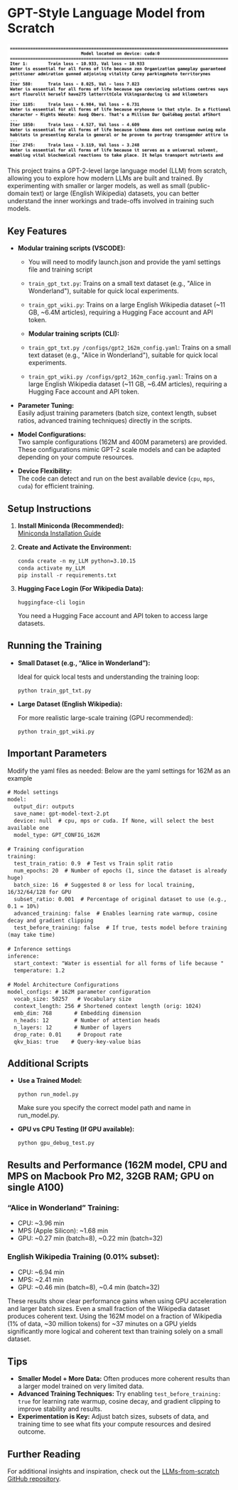 # GPT-Style Language Model from Scratch

![Model Training Output](output.webp)

</div>
 This project trains a GPT-2-level large language model (LLM) from scratch, allowing you to explore how modern LLMs are built and trained. By experimenting with smaller or larger models, as well as small (public-domain text) or large (English Wikipedia) datasets, you can better understand the inner workings and trade-offs involved in training such models.

## Key Features

- **Modular training scripts (VSCODE):**  
  - You will need to modify launch.json and provide the yaml settings file and training script 
  - `train_gpt_txt.py`: Trains on a small text dataset (e.g., "Alice in Wonderland"), suitable for quick local experiments.
  - `train_gpt_wiki.py`: Trains on a large English Wikipedia dataset (~11 GB, ~6.4M articles), requiring a Hugging Face account and API token.

  - **Modular training scripts (CLI):**  
  - `train_gpt_txt.py /configs/gpt2_162m_config.yaml`: Trains on a small text dataset (e.g., "Alice in Wonderland"), suitable for quick local experiments.
  - `train_gpt_wiki.py /configs/gpt2_162m_config.yaml`: Trains on a large English Wikipedia dataset (~11 GB, ~6.4M articles), requiring a Hugging Face account and API token.

- **Parameter Tuning:**  
  Easily adjust training parameters (batch size, context length, subset ratios, advanced training techniques) directly in the scripts.

- **Model Configurations:**  
  Two sample configurations (162M and 400M parameters) are provided. These configurations mimic GPT-2 scale models and can be adapted depending on your compute resources.

- **Device Flexibility:**  
  The code can detect and run on the best available device (`cpu`, `mps`, `cuda`) for efficient training.

## Setup Instructions

1. **Install Miniconda (Recommended):**  
   [Miniconda Installation Guide](https://docs.conda.io/en/latest/miniconda.html)

2. **Create and Activate the Environment:**
   ```
   conda create -n my_LLM python=3.10.15
   conda activate my_LLM
   pip install -r requirements.txt
   ```

3.	**Hugging Face Login (For Wikipedia Data):**
    ```
    huggingface-cli login
    ```
    You need a Hugging Face account and API token to access large datasets.

## Running the Training

- **Small Dataset (e.g., “Alice in Wonderland”):**

    Ideal for quick local tests and understanding the training loop:

    ```
    python train_gpt_txt.py
    ```

- **Large Dataset (English Wikipedia):**

    For more realistic large-scale training (GPU recommended):
    ```
    python train_gpt_wiki.py
    ```

## Important Parameters

Modify the yaml files as needed: Below are the yaml settings for 162M as an example

```
# Model settings
model:
  output_dir: outputs
  save_name: gpt-model-text-2.pt
  device: null  # cpu, mps or cuda. If None, will select the best available one
  model_type: GPT_CONFIG_162M  

# Training configuration
training:
  test_train_ratio: 0.9  # Test vs Train split ratio
  num_epochs: 20  # Number of epochs (1, since the dataset is already huge)
  batch_size: 16  # Suggested 8 or less for local training, 16/32/64/128 for GPU
  subset_ratio: 0.001  # Percentage of original dataset to use (e.g., 0.1 = 10%)
  advanced_training: false  # Enables learning rate warmup, cosine decay and gradient clipping
  test_before_training: false  # If true, tests model before training (may take time)

# Inference settings
inference:
  start_context: "Water is essential for all forms of life because "
  temperature: 1.2

# Model Architecture Configurations
model_configs: # 162M parameter configuration
  vocab_size: 50257   # Vocabulary size
  context_length: 256 # Shortened context length (orig: 1024)
  emb_dim: 768       # Embedding dimension
  n_heads: 12        # Number of attention heads
  n_layers: 12       # Number of layers
  drop_rate: 0.01     # Dropout rate
  qkv_bias: true    # Query-key-value bias

```


## Additional Scripts
- **Use a Trained Model:**
    ```
    python run_model.py
    ```
    Make sure you specify the correct model path and name in run_model.py.

- **GPU vs CPU Testing (If GPU available):**
    ```
    python gpu_debug_test.py
    ```

## Results and Performance (162M model, CPU and MPS on Macbook Pro M2, 32GB RAM; GPU on single A100)
### “Alice in Wonderland” Training:

- CPU: ~3.96 min
- MPS (Apple Silicon): ~1.68 min
- GPU: ~0.27 min (batch=8), ~0.22 min (batch=32)

### English Wikipedia Training (0.01% subset):

- CPU: ~6.94 min
- MPS: ~2.41 min
- GPU: ~0.46 min (batch=8), ~0.4 min (batch=32)

These results show clear performance gains when using GPU acceleration and larger batch sizes. Even a small fraction of the Wikipedia dataset produces coherent text. Using the 162M model on a fraction of Wikipedia (1% of data, ~30 million tokens) for ~37 minutes on a GPU yields significantly more logical and coherent text than training solely on a small dataset.

## Tips
- **Smaller Model + More Data:** Often produces more coherent results than a larger model trained on very limited data.
- **Advanced Training Techniques:** Try enabling `test_before_training: true` for learning rate warmup, cosine decay, and gradient clipping to improve stability and results.
- **Experimentation is Key:** Adjust batch sizes, subsets of data, and training time to see what fits your compute resources and desired outcome.

## Further Reading
For additional insights and inspiration, check out the [LLMs-from-scratch GitHub repository](https://github.com/rasbt/LLMs-from-scratch).